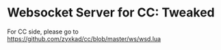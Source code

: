 
# Websocket Server for CC: Tweaked

For CC side, please go to <https://github.com/zyxkad/cc/blob/master/ws/wsd.lua>
